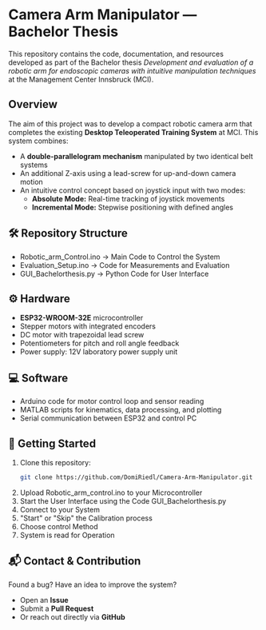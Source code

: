 # Camera Arm Manipulator — Bachelor Thesis

This repository contains the code, documentation, and resources developed as part of the Bachelor thesis *Development and evaluation of a robotic
arm for endoscopic cameras with intuitive manipulation techniques* at the Management Center Innsbruck (MCI).

##  Overview

The aim of this project was to develop a compact robotic camera arm that completes the existing **Desktop Teleoperated Training System** at MCI. This system combines:

- A **double-parallelogram mechanism** manipulated by two identical belt systems
- An additional Z-axis using a lead-screw for up-and-down camera motion
- An intuitive control concept based on joystick input with two modes:
  - **Absolute Mode:** Real-time tracking of joystick movements
  - **Incremental Mode:** Stepwise positioning with defined angles

## 🛠️ Repository Structure

- Robotic_arm_Control.ino -> Main Code to Control the System
- Evaluation_Setup.ino -> Code for Measurements and Evaluation
- GUI_Bachelorthesis.py -> Python Code for User Interface

## ⚙️ Hardware

- **ESP32-WROOM-32E** microcontroller
- Stepper motors with integrated encoders
- DC motor with trapezoidal lead screw
- Potentiometers for pitch and roll angle feedback
- Power supply: 12V laboratory power supply unit

## 💻 Software

- Arduino code for motor control loop and sensor reading
- MATLAB scripts for kinematics, data processing, and plotting
- Serial communication between ESP32 and control PC

## 🚀 Getting Started

1. Clone this repository:
   ```bash
   git clone https://github.com/DomiRiedl/Camera-Arm-Manipulator.git

2. Upload Robotic_arm_control.ino to your Microcontroller
3. Start the User Interface using the Code GUI_Bachelorthesis.py
4. Connect to your System
5. "Start" or "Skip" the Calibration process
6. Choose control Method
7. System is read for Operation

## 📬 Contact & Contribution

Found a bug? Have an idea to improve the system?  
- Open an **Issue**  
- Submit a **Pull Request**  
- Or reach out directly via **GitHub**
   
